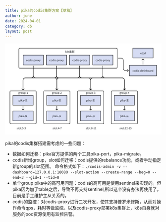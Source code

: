 ```yaml
---
title: pika的codis集群方案【草稿】
author: june
date: 2024-04-01
category: db
layout: post
---
```

![codispika_f1](/assets/post/db/codispika_f1.png "codispika_f1")

pika的codis集群搭建需考虑的一些问题：
- 数据如何迁移：pika官方提供的两个工具pika-port，pika-migrate。
- codis新增group，slot如何迁移：codis提供的rebalance功能，或者手动指定新group的slot范围。
命令格式如下：`./codis-admin -v --dashboard=127.0.0.1:18080 --slot-action --create-range --beg=0 --end=3 --gid=1 --tid=0`
- 单个group pika中的高可用问题：codis的高可用是使用sentinel来实现的。但pika因为加了table之后，导致不再支持sentinel,所以这个没有办法再使用了。
目前是手工维护主从关系的。
- codis的监控：对codis-proxy进行二次开发，使其支持普罗米修斯，从而对操作命令qps，耗时等做监控。以及codis-proxy部署k8s集群上，k8s自身就对服务的pod资源使用有监控告警。

